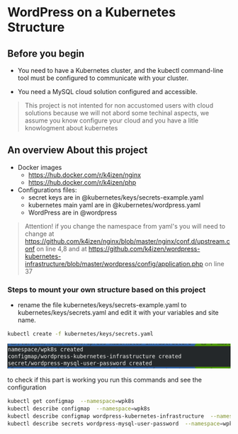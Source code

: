 # WordPress on a Kubernetes Structure

## Before you begin

* You need to have a Kubernetes cluster, and the kubectl command-line tool must be configured to communicate with your cluster. 

* You need a MySQL cloud solution configured and accessible.

> This project is not intented for non accustomed users with cloud solutions because we will not abord some techinal aspects, we assume you know configure your cloud and you have a litle knowlogment about kubernetes

## An overview About this project
* Docker images
  * https://hub.docker.com/r/k4izen/nginx
  * https://hub.docker.com/r/k4izen/php
* Configurations files:
  * secret keys are in @kubernetes/keys/secrets-example.yaml
  * kubernetes main yaml are in @kubernetes/wordpress.yaml
  * WordPress are in  @wordpress

>Attention! if you change the namespace from yaml's you will need to change at https://github.com/k4izen/nginx/blob/master/nginx/conf.d/upstream.conf on line 4,8 and at https://github.com/k4izen/wordpress-kubernetes-infrastructure/blob/master/wordpress/config/application.php on line 37

### Steps to mount your own structure based on this project
* rename the file kubernetes/keys/secrets-example.yaml to kubernetes/keys/secrets.yaml and edit it with your variables and site name.

```sh
kubectl create -f kubernetes/keys/secrets.yaml 
```

![Succ01](kubernetes/images/keys.png)

to check if this part is working you run this commands and see the configuration
```sh
kubectl get configmap  --namespace=wpk8s
kubectl describe configmap  --namespace=wpk8s
kubectl describe configmap wordpress-kubernetes-infrastructure  --namespace=wpk8s
kubectl describe secrets wordpress-mysql-user-password  --namespace=wpk8s
```
